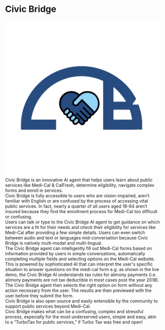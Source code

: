 # Civic Bridge
![Logo](static/cb_logo.png)
Civic Bridge is an innovative AI agent that helps users learn about public services like Medi-Cal & CalFresh, determine eligibility, navigate complex forms and enroll in services.  
Civic Bridge is fully accessible to users who are vision-impaired, aren’t familiar with English or are confused by the process of accessing vital public services. In fact, nearly a quarter of all users aged 18-64 aren’t insured because they find the enrollment process for Medi-Cal too difficult or confusing.  
Users can talk or type to the Civic Bridge AI agent to get guidance on which services are a fit for their needs and check their eligibility for services like Medi-Cal after providing a few simple details. Users can even switch between audio and text or languages mid-conversation because Civic Bridge is natively multi-modal and multi-lingual.  
The Civic Bridge agent can intelligently fill out Medi-Cal forms based on information provided by users in simple conversations, automatically completing multiple fields and selecting options on the Medi-Cal website. This is powered by sophisticated AI that can interpret the user's specific situation to answer questions on the medi-cal form e.g. as shown in the live demo, the Civic Bridge AI understands tax rules for alimony payments (i.e. alimony payments are not tax deductible in most cases post the year 2018). The Civic Bridge agent then selects the right option on form without any action necessary from the user. The results are then previewed with the user before they submit the form.  
Civic Bridge is also open source and easily extensible by the community to support public services beyond Medi-Cal.  
Civic Bridge makes what can be a confusing, complex and stressful process, especially for the most underserved users, simple and easy, akin to a “TurboTax for public services,” if Turbo Tax was free and open!  
